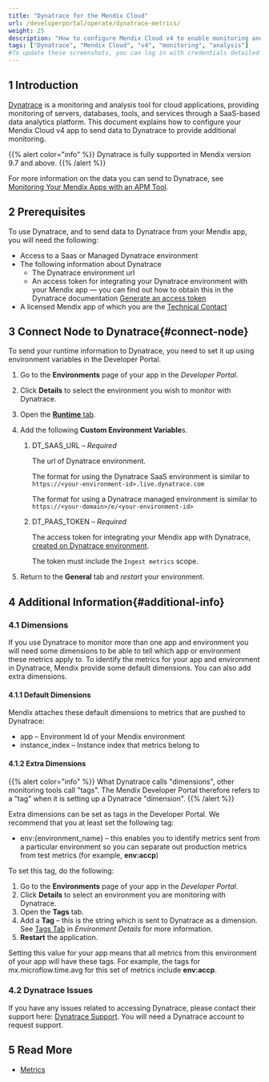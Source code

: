 ```yaml
---
title: "Dynatrace for the Mendix Cloud"
url: /developerportal/operate/dynatrace-metrics/
weight: 25
description: "How to configure Mendix Cloud v4 to enable monitoring and analysis with Dynatrace."
tags: ["Dynatrace", "Mendix Cloud", "v4", "monitoring", "analysis"]
#To update these screenshots, you can log in with credentials detailed in How to Update Screenshots Using Team Apps.
---
```


## 1 Introduction

[Dynatrace](https://www.dynatrace.com/) is a monitoring and analysis tool for cloud applications, providing monitoring of servers, databases, tools, and services through a SaaS-based data analytics platform. This document explains how to configure your Mendix Cloud v4 app to send data to Dynatrace to provide additional monitoring.

{{% alert color="info" %}}
Dynatrace is fully supported in Mendix version 9.7 and above.
{{% /alert %}}

For more information on the data you can send to Dynatrace, see [Monitoring Your Mendix Apps with an APM Tool](/developerportal/operate/monitoring-with-apm/).

## 2 Prerequisites

To use Dynatrace, and to send data to Dynatrace from your Mendix app, you will need the following:

* Access to a Saas or Managed Dynatrace environment
* The following information about Dynatrace
    * The Dynatrace environment url
    * An access token for integrating your Dynatrace environment with your Mendix app — you can find out how to obtain this in the Dynatrace documentation [Generate an access token](https://www.dynatrace.com/support/help/get-started/access-tokens#create-api-token)
* A licensed Mendix app of which you are the [Technical Contact](/developerportal/collaborate/app-roles/#technical-contact)

## 3 Connect Node to Dynatrace{#connect-node}

To send your runtime information to Dynatrace, you need to set it up using environment variables in the Developer Portal.

1. Go to the **Environments** page of your app in the *Developer Portal*.
2. Click **Details** to select the environment you wish to monitor with Dynatrace. 
3. Open the [**Runtime** tab](/developerportal/deploy/environments-details/#runtime-tab).
4. Add the following **Custom Environment Variable**s.

    1. DT_SAAS_URL – *Required*

        The url of Dynatrace environment. 

        The format for using the Dynatrace SaaS environment is similar to `https://<your-environment-id>.live.dynatrace.com`

        The format for using a Dynatrace managed environment is similar to  `https://<your-domain>/e/<your-environment-id>`

    2. DT_PAAS_TOKEN – *Required*

        The access token for integrating your Mendix app with Dynatrace, [created on Dynatrace environment](https://www.dynatrace.com/support/help/get-started/access-tokens#create-api-token).

        The token must include the `Ingest metrics` scope.

5. Return to the **General** tab and *restart* your environment.

## 4 Additional Information{#additional-info}

### 4.1 Dimensions

If you use Dynatrace to monitor more than one app and environment you will need some dimensions to be able to tell which app or environment these metrics apply to. To identify the metrics for your app and environment in Dynatrace, Mendix provide some default dimensions. You can also add extra dimensions.

#### 4.1.1 Default Dimensions

Mendix attaches these default dimensions to metrics that are pushed to Dynatrace:

* app – Environment Id of your Mendix environment
* instance_index – Instance index that metrics belong to

#### 4.1.2 Extra Dimensions

{{% alert color="info" %}}
What Dynatrace calls "dimensions", other monitoring tools call "tags". The Mendix Developer Portal therefore refers to a "tag" when it is setting up a Dynatrace "dimension".
{{% /alert %}}

Extra dimensions can be set as tags in the Developer Portal. We recommend that you at least set the following tag:

* env:{environment_name} – this enables you to identify metrics sent from a particular environment so you can separate out production metrics from test metrics (for example, **env:accp**)

To set this tag, do the following:

1. Go to the **Environments** page of your app in the *Developer Portal*.
2. Click **Details** to select an environment you are monitoring with Dynatrace. 
3. Open the **Tags** tab.
4. Add a **Tag** – this is the string which is sent to Dynatrace as a dimension. See [Tags Tab](/developerportal/deploy/environments-details/#tags) in *Environment Details* for more information.
5. **Restart** the application.

Setting this value for your app means that all metrics from this environment of your app will have these tags. For example, the tags for mx.microflow.time.avg for this set of metrics include **env:accp**.

### 4.2 Dynatrace Issues

If you have any issues related to accessing Dynatrace, please contact their support here: [Dynatrace Support](https://one.dynatrace.com/hc/en-us/requests). You will need a Dynatrace account to request support.

## 5 Read More

* [Metrics](/developerportal/operate/metrics/)
